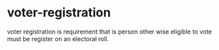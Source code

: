 # voter-registration
voter registration is requirement that is person other wise eligible to vote must be register on an electoral roll.
